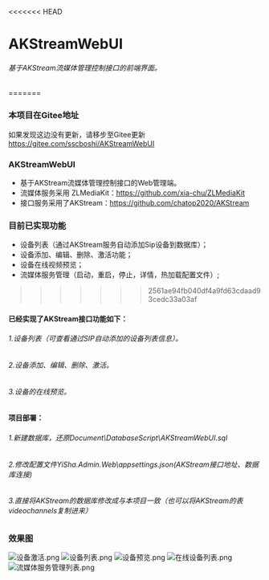 <<<<<<< HEAD
# AKStreamWebUI
###### 基于AKStream流媒体管理控制接口的前端界面。
=======
### 本项目在Gitee地址
如果发现这边没有更新，请移步至Gitee更新
https://gitee.com/sscboshi/AKStreamWebUI

### AKStreamWebUI
- 基于AKStream流媒体管理控制接口的Web管理端。
- 流媒体服务采用 ZLMediaKit：https://github.com/xia-chu/ZLMediaKit
- 接口服务采用了AKStream：https://github.com/chatop2020/AKStream
### 目前已实现功能
- 设备列表（通过AKStream服务自动添加Sip设备到数据库）；
- 设备添加、编辑、删除、激活功能；
- 设备在线视频预览；
- 流媒体服务管理（启动，重启，停止，详情，热加载配置文件）;
>>>>>>> 2561ae94fb040df4a9fd63cdaad93cedc33a03af

#### 已经实现了AKStream接口功能如下：
###### 1.设备列表（可查看通过SIP自动添加的设备列表信息）。
###### 2.设备添加、编辑、删除、激活。
###### 3.设备的在线预览。

#### 项目部署：
###### 1.新建数据库，还原Document\DatabaseScript\AKStreamWebUI.sql
###### 2.修改配置文件YiSha.Admin.Web\appsettings.json(AKStream接口地址、数据库连接)
###### 3.直接将AKStream的数据库修改成与本项目一致（也可以将AKStream的表videochannels复制进来）

### 效果图
![设备激活.png](https://i.loli.net/2021/01/19/tcxRfnP6qD74pWh.png)
![设备列表.png](https://i.loli.net/2021/01/19/Fy8fSWuNhsbU7eH.png)
![设备预览.png](https://i.loli.net/2021/01/19/1aPuwDJ3W94jOky.png)
![在线设备列表.png](https://i.loli.net/2021/01/19/RzfyqKHlp83ONtW.png)
![流媒体服务管理列表.png](https://i.loli.net/2021/01/19/g9pBetQNAWrYsId.png)
